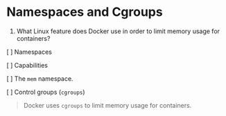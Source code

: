 # Namespaces and Cgroups

1. What Linux feature does Docker use in order to limit memory usage for containers?

[ ] Namespaces

[ ] Capabilities

[ ] The `mem` namespace.

[ ] Control groups (`cgroups`)

> Docker uses `cgroups` to limit memory usage for containers.
